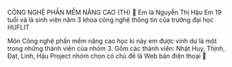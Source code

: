 CÔNG NGHỆ PHẦN MỀM NÂNG CAO (TH) 🌱 
Em là Nguyễn Thị Hậu
Em 19 tuổi và là sinh viên năm 3 khoa công nghệ thông tin của trường đại học HUFLIT

Môn Công nghệ phần mềm nâng cao học kì này em được vinh dự là một trong những thành viên của nhóm 3. Gồm các thành viên: Nhật Huy, Thịnh, Đạt, Linh, Hậu 
Project nhóm chọn có chủ đề là Web bán điện thoại 📱 
